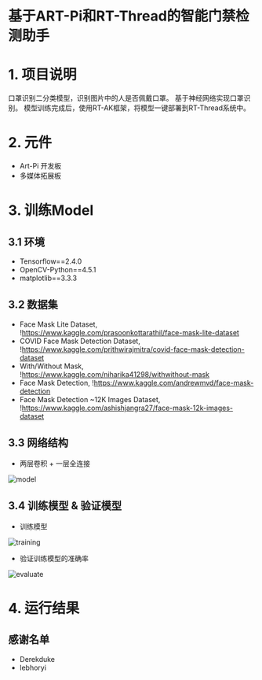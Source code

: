 # 基于ART-Pi和RT-Thread的智能门禁检测助手

# 1. 项目说明
口罩识别二分类模型，识别图片中的人是否佩戴口罩。
基于神经网络实现口罩识别。
模型训练完成后，使用RT-AK框架，将模型一键部署到RT-Thread系统中。

# 2. 元件
- Art-Pi 开发板
- 多媒体拓展板

# 3. 训练Model

## 3.1 环境
- Tensorflow==2.4.0
- OpenCV-Python==4.5.1
- matplotlib==3.3.3

## 3.2 数据集
- Face Mask Lite Dataset, !https://www.kaggle.com/prasoonkottarathil/face-mask-lite-dataset
- COVID Face Mask Detection Dataset, !https://www.kaggle.com/prithwirajmitra/covid-face-mask-detection-dataset
- With/Without Mask, !https://www.kaggle.com/niharika41298/withwithout-mask
- Face Mask Detection, !https://www.kaggle.com/andrewmvd/face-mask-detection
- Face Mask Detection ~12K Images Dataset, !https://www.kaggle.com/ashishjangra27/face-mask-12k-images-dataset

## 3.3 网络结构

- 两层卷积 + 一层全连接

![model](https://user-images.githubusercontent.com/48997918/126664710-692b93d4-696b-4bf1-98d8-d134d9d4f42c.png)


## 3.4 训练模型 & 验证模型

- 训练模型

![training](https://user-images.githubusercontent.com/48997918/126664723-b9e23965-ee89-411a-853a-e34bb0b62929.png)


- 验证训练模型的准确率

![evaluate](https://user-images.githubusercontent.com/48997918/126664763-96c984d4-bd6e-4ced-9597-06ab6552f4ac.png)


# 4. 运行结果


## 感谢名单
- Derekduke
- lebhoryi
